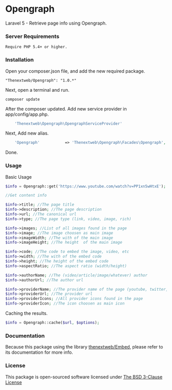 Opengraph
======

Laravel 5 - Retrieve page info using Opengraph.

### Server Requirements

    Require PHP 5.4+ or higher.

### Installation

Open your composer.json file, and add the new required package.

    "Thenextweb/Opengraph": "1.0.*"

Next, open a terminal and run.

    composer update

After the composer updated. Add new service provider in app/config/app.php.

```php
    'Thenextweb\Opengraph\OpengraphServiceProvider'
```

Next, Add new alias.

```php
    'Opengraph'           => 'Thenextweb\Opengraph\Facades\Opengraph',
```

Done.

### Usage

Basic Usage

```php
$info = Opengraph::get('https://www.youtube.com/watch?v=PP1xn5wHtxE');

//Get content info

$info->title; //The page title
$info->description; //The page description
$info->url; //The canonical url
$info->type; //The page type (link, video, image, rich)

$info->images; //List of all images found in the page
$info->image; //The image choosen as main image
$info->imageWidth; //The with of the main image
$info->imageHeight; //The height  of the main image

$info->code; //The code to embed the image, video, etc
$info->width; //The with of the embed code
$info->height; //The height of the embed code
$info->aspectRatio; //The aspect ratio (width/height)

$info->authorName; //The (video/article/image/whatever) author 
$info->authorUrl; //The author url

$info->providerName; //The provider name of the page (youtube, twitter, instagram, etc)
$info->providerUrl; //The provider url
$info->providerIcons; //All provider icons found in the page
$info->providerIcon; //The icon choosen as main icon
```

Caching the results.

```php
$info = Opengraph::cache($url, $options);
```

### Documentation

Because this package using the library [thenextweb/Embed](https://github.com/thenextweb/Embed), please refer to its documentation for more info.

### License

This package is open-sourced software licensed under [The BSD 3-Clause License](http://opensource.org/licenses/BSD-3-Clause)
